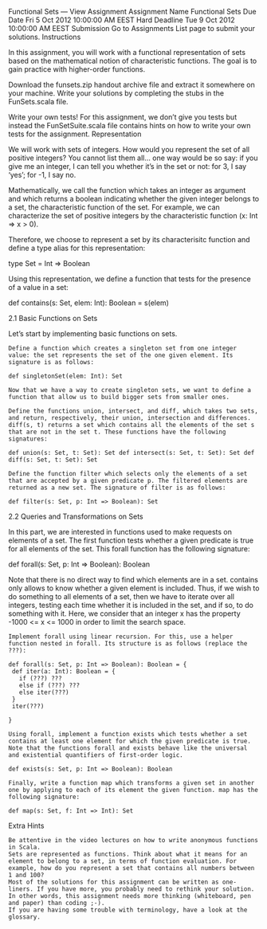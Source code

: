 Functional Sets — View Assignment
Assignment Name 	Functional Sets
Due Date 	Fri 5 Oct 2012 10:00:00 AM EEST
Hard Deadline 	Tue 9 Oct 2012 10:00:00 AM EEST
Submission 	Go to Assignments List page to submit your solutions.
Instructions 	

In this assignment, you will work with a functional representation of sets based on the mathematical notion of characteristic functions. The goal is to gain practice with higher-order functions.

Download the funsets.zip handout archive file and extract it somewhere on your machine. Write your solutions by completing the stubs in the FunSets.scala file.

Write your own tests! For this assignment, we don’t give you tests but instead the FunSetSuite.scala file contains hints on how to write your own tests for the assignment.
Representation

We will work with sets of integers. How would you represent the set of all positive integers? You cannot list them all… one way would be so say: if you give me an integer, I can tell you whether it’s in the set or not: for 3, I say ‘yes’; for -1, I say no.

Mathematically, we call the function which takes an integer as argument and which returns a boolean indicating whether the given integer belongs to a set, the characteristic function of the set. For example, we can characterize the set of positive integers by the characteristic function (x: Int => x > 0).

Therefore, we choose to represent a set by its characterisitc function and define a type alias for this representation:

type Set = Int => Boolean

Using this representation, we define a function that tests for the presence of a value in a set:

def contains(s: Set, elem: Int): Boolean = s(elem)

2.1 Basic Functions on Sets

Let’s start by implementing basic functions on sets.

    Define a function which creates a singleton set from one integer value: the set represents the set of the one given element. Its signature is as follows:

    def singletonSet(elem: Int): Set

    Now that we have a way to create singleton sets, we want to define a function that allow us to build bigger sets from smaller ones.

    Define the functions union, intersect, and diff, which takes two sets, and return, respectively, their union, intersection and differences. diff(s, t) returns a set which contains all the elements of the set s that are not in the set t. These functions have the following signatures:

    def union(s: Set, t: Set): Set def intersect(s: Set, t: Set): Set def diff(s: Set, t: Set): Set

    Define the function filter which selects only the elements of a set that are accepted by a given predicate p. The filtered elements are returned as a new set. The signature of filter is as follows:

    def filter(s: Set, p: Int => Boolean): Set

2.2 Queries and Transformations on Sets

In this part, we are interested in functions used to make requests on elements of a set. The first function tests whether a given predicate is true for all elements of the set. This forall function has the following signature:

def forall(s: Set, p: Int => Boolean): Boolean

Note that there is no direct way to find which elements are in a set. contains only allows to know whether a given element is included. Thus, if we wish to do something to all elements of a set, then we have to iterate over all integers, testing each time whether it is included in the set, and if so, to do something with it. Here, we consider that an integer x has the property -1000 <= x <= 1000 in order to limit the search space.

    Implement forall using linear recursion. For this, use a helper function nested in forall. Its structure is as follows (replace the ???):

    def forall(s: Set, p: Int => Boolean): Boolean = {
     def iter(a: Int): Boolean = {
       if (???) ???
       else if (???) ???
       else iter(???)
     }
     iter(???)

    }

    Using forall, implement a function exists which tests whether a set contains at least one element for which the given predicate is true. Note that the functions forall and exists behave like the universal and existential quantifiers of first-order logic.

    def exists(s: Set, p: Int => Boolean): Boolean

    Finally, write a function map which transforms a given set in another one by applying to each of its element the given function. map has the following signature:

    def map(s: Set, f: Int => Int): Set

Extra Hints

    Be attentive in the video lectures on how to write anonymous functions in Scala.
    Sets are represented as functions. Think about what it means for an element to belong to a set, in terms of function evaluation. For example, how do you represent a set that contains all numbers between 1 and 100?
    Most of the solutions for this assignment can be written as one-liners. If you have more, you probably need to rethink your solution. In other words, this assignment needs more thinking (whiteboard, pen and paper) than coding ;-).
    If you are having some trouble with terminology, have a look at the glossary.

